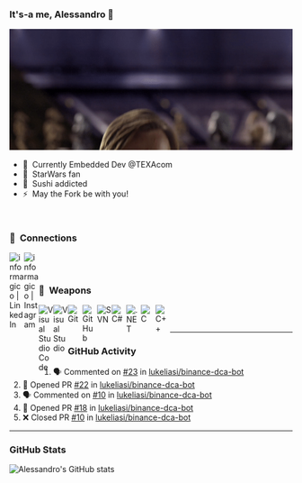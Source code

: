 ### It's-a me, Alessandro 🍄

<picture>
  <img alt="Hello There" src="./assets/hellothere.gif" />
</picture>

- 🤖 &nbsp;Currently Embedded Dev @TEXAcom
- 🌌 &nbsp;StarWars fan
- 🍣 &nbsp;Sushi addicted
- ⚡ &nbsp;May the Fork be with you!

<br />

### 🔌 &nbsp;Connections

[<img align="left" alt="informagico | LinkedIn" width="26px" src="https://cdn.simpleicons.org/linkedin/black/white" />][linkedin]
[<img align="left" alt="informagico | Instagram" width="26px" src="https://cdn.simpleicons.org/instagram/black/white" />][instagram]

<br />
<br />

### 🥷 &nbsp;Weapons

<picture><img align="left" alt="Visual Studio Code" width="26px" src="https://cdn.simpleicons.org/visualstudiocode/black/white" /></picture>
<picture><img align="left" alt="Visual Studio" width="26px" src="https://cdn.simpleicons.org/visualstudio/black/white" /></picture>
<picture><img align="left" alt="Git" width="26px" src="https://cdn.simpleicons.org/git/black/white" /></picture>
<picture><img align="left" alt="GitHub" width="26px" src="https://cdn.simpleicons.org/github/black/white" /></picture>
<picture><img align="left" alt="SVN" width="26px" src="https://cdn.simpleicons.org/subversion/black/white" /></picture>
<picture><img align="left" alt="C#" width="26px" src="https://cdn.simpleicons.org/csharp/black/white" /></picture>
<picture><img align="left" alt=".NET" width="26px" src="https://cdn.simpleicons.org/dotnet/black/white" /></picture>
<picture><img align="left" alt="C" width="26px" src="https://cdn.simpleicons.org/c/black/white" /></picture>
<picture><img align="left" alt="C++" width="26px" src="https://cdn.simpleicons.org/cplusplus/black/white" /></picture>
  
<br />
<br />

---

### GitHub Activity
  
<!--START_SECTION:activity-->
1. 🗣 Commented on [#23](https://github.com/lukeliasi/binance-dca-bot/issues/23) in [lukeliasi/binance-dca-bot](https://github.com/lukeliasi/binance-dca-bot)
2. 💪 Opened PR [#22](https://github.com/lukeliasi/binance-dca-bot/pull/22) in [lukeliasi/binance-dca-bot](https://github.com/lukeliasi/binance-dca-bot)
3. 🗣 Commented on [#10](https://github.com/lukeliasi/binance-dca-bot/issues/10) in [lukeliasi/binance-dca-bot](https://github.com/lukeliasi/binance-dca-bot)
4. 💪 Opened PR [#18](https://github.com/lukeliasi/binance-dca-bot/pull/18) in [lukeliasi/binance-dca-bot](https://github.com/lukeliasi/binance-dca-bot)
5. ❌ Closed PR [#10](https://github.com/lukeliasi/binance-dca-bot/pull/10) in [lukeliasi/binance-dca-bot](https://github.com/lukeliasi/binance-dca-bot)
<!--END_SECTION:activity-->

---

### GitHub Stats

![Alessandro's GitHub stats](https://github-readme-stats.vercel.app/api?username=informagico&show_icons=true&hide_border=true&hide_title=true&include_all_commits=true&count_private=true)

[instagram]: https://instagram.com/informagico
[linkedin]: https://linkedin.com/in/informagico
